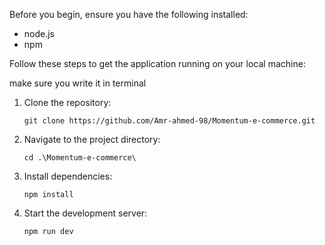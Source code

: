 
Before you begin, ensure you have the following installed:
- node.js
- npm 

Follow these steps to get the application running on your local machine:

make sure you write it in terminal 

1. Clone the repository:
   ```
   git clone https://github.com/Amr-ahmed-98/Momentum-e-commerce.git
   ```

2. Navigate to the project directory:
   ```
   cd .\Momentum-e-commerce\
   ```

3. Install dependencies:
   ```
   npm install
   ```

4. Start the development server:
   ```
   npm run dev
   ```
